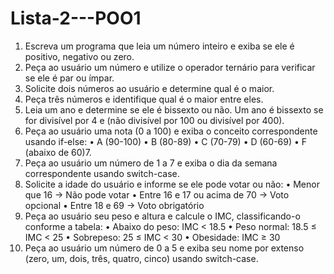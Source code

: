# Lista-2---POO1

1. Escreva um programa que leia um número inteiro e exiba se ele é positivo, negativo ou zero. 
2. Peça ao usuário um número e utilize o operador ternário para verificar se ele é par ou ímpar. 
3. Solicite dois números ao usuário e determine qual é o maior. 
4. Peça três números e identifique qual é o maior entre eles. 
5. Leia um ano e determine se ele é bissexto ou não. Um ano é bissexto se for divisível por 4 e (não 
divisível por 100 ou divisível por 400). 
6. Peça ao usuário uma nota (0 a 100) e exiba o conceito correspondente usando if-else: 
• A (90-100) 
• B (80-89) 
• C (70-79) 
• D (60-69) 
• F (abaixo de 60)7. 
7. Peça ao usuário um número de 1 a 7 e exiba o dia da semana correspondente usando switch-case. 
8. Solicite a idade do usuário e informe se ele pode votar ou não: 
• Menor que 16 → Não pode votar 
• Entre 16 e 17 ou acima de 70 → Voto opcional 
• Entre 18 e 69 → Voto obrigatório 
9. Peça ao usuário seu peso e altura e calcule o IMC, classificando-o conforme a tabela: 
• Abaixo do peso: IMC < 18.5 
• Peso normal: 18.5 ≤ IMC < 25 
• Sobrepeso: 25 ≤ IMC < 30 
• Obesidade: IMC ≥ 30 
10. Peça ao usuário um número de 0 a 5 e exiba seu nome por extenso (zero, um, dois, três, quatro, cinco) 
usando switch-case.
